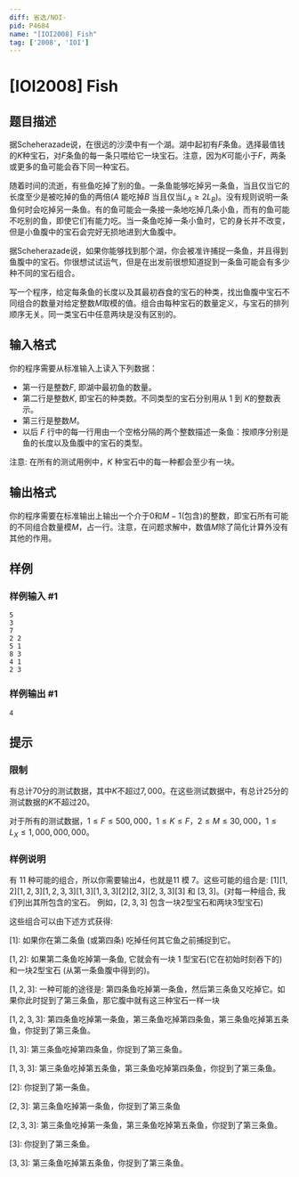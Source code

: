 ```yaml
---
diff: 省选/NOI-
pid: P4684
name: "[IOI2008] Fish"
tag: ['2008', 'IOI']
---
```

# [IOI2008] Fish
## 题目描述

据Scheherazade说，在很远的沙漠中有一个湖。湖中起初有$F$条鱼。选择最值钱的$K$种宝石，对$F$条鱼的每一条只喂给它一块宝石。注意，因为$K$可能小于$F$，两条或更多的鱼可能会吞下同一种宝石。

随着时间的流逝，有些鱼吃掉了别的鱼。一条鱼能够吃掉另一条鱼，当且仅当它的长度至少是被吃掉的鱼的两倍($A$ 能吃掉$B$ 当且仅当$L_A \geq 2L_B$)。没有规则说明一条鱼何时会吃掉另一条鱼。有的鱼可能会一条接一条地吃掉几条小鱼，而有的鱼可能不吃别的鱼，即使它们有能力吃。当一条鱼吃掉一条小鱼时，它的身长并不改变，但是小鱼腹中的宝石会完好无损地进到大鱼腹中。

据Scheherazade说，如果你能够找到那个湖，你会被准许捕捉一条鱼，并且得到鱼腹中的宝石。你很想试试运气，但是在出发前很想知道捉到一条鱼可能会有多少种不同的宝石组合。

写一个程序，给定每条鱼的长度以及其最初吞食的宝石的种类，找出鱼腹中宝石不同组合的数量对给定整数$M$取模的值。组合由每种宝石的数量定义，与宝石的排列顺序无关。同一类宝石中任意两块是没有区别的。 
## 输入格式

你的程序需要从标准输入上读入下列数据：
- 第一行是整数$F$, 即湖中最初鱼的数量。
- 第二行是整数$K$, 即宝石的种类数。不同类型的宝石分别用从 $1$ 到 $K$的整数表示。 
- 第三行是整数$M$。 
- 以后 $F$ 行中的每一行用由一个空格分隔的两个整数描述一条鱼：按顺序分别是鱼的长度以及鱼腹中的宝石的类型。

注意: 在所有的测试用例中，$K$ 种宝石中的每一种都会至少有一块。 
## 输出格式

你的程序需要在标准输出上输出一个介于$0$和$M-1$(包含)的整数，即宝石所有可能的不同组合数量模$M$，占一行。注意，在问题求解中，数值$M$除了简化计算外没有其他的作用。
## 样例

### 样例输入 #1
```
5
3
7
2 2
5 1
8 3
4 1
2 3

```
### 样例输出 #1
```
4
```
## 提示

### 限制

有总计70分的测试数据，其中$K$不超过$7,000$。在这些测试数据中，有总计25分的测试数据的$K$不超过$20$。

对于所有的测试数据，$1 \leq F \leq 500,000$，$1 \leq K \leq F$，$2 \leq M \leq 30,000$，$1 \leq L_X \leq 1,000,000,000$。

### 样例说明

有 $11$ 种可能的组合，所以你需要输出$4$，也就是$11$ 模 $7$。这些可能的组合是: $[1] [1,2] [1,2,3] [1,2,3,3] [1,3] [1,3,3] [2] [2,3] [2,3,3] [3]$ 和 $[3,3]$。(对每一种组合, 我们列出其所包含的宝石。 例如，$[2,3,3]$ 包含一块$2$型宝石和两块$3$型宝石)

这些组合可以由下述方式获得:

$[1]$: 如果你在第二条鱼 (或第四条) 吃掉任何其它鱼之前捕捉到它。

$[1,2]$: 如果第二条鱼吃掉第一条鱼, 它就会有一块 $1$ 型宝石(它在初始时刻吞下的) 和一块2型宝石 (从第一条鱼腹中得到的)。

$[1,2,3]$: 一种可能的途径是: 第四条鱼吃掉第一条鱼，然后第三条鱼又吃掉它。如果你此时捉到了第三条鱼，那它腹中就有这三种宝石一样一块

$[1,2,3,3]$: 第四条鱼吃掉第一条鱼，第三条鱼吃掉第四条鱼，第三条鱼吃掉第五条鱼，你捉到了第三条鱼。

$[1,3]$: 第三条鱼吃掉第四条鱼，你捉到了第三条鱼。

$[1,3,3]$: 第三条鱼吃掉第五条鱼，第三条鱼吃掉第四条鱼，你捉到了第三条鱼。

$[2]$: 你捉到了第一条鱼。

$[2,3]$: 第三条鱼吃掉第一条鱼，你捉到了第三条鱼

$[2,3,3]$: 第三条鱼吃掉第一条鱼，第三条鱼吃掉第五条鱼，你捉到了第三条鱼。

$[3]$: 你捉到了第三条鱼。

$[3,3]$: 第三条鱼吃掉第五条鱼，你捉到了第三条鱼。
